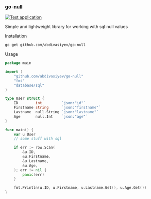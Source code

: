 ### go-null

[![Test application](https://github.com/abdivasiyev/go-null/actions/workflows/test.yml/badge.svg?event=push)](https://github.com/abdivasiyev/go-null/actions/workflows/test.yml)

Simple and lightweight library for working with sql null values

Installation

```bash
go get github.com/abdivasiyev/go-null
```

Usage

```go
package main

import (
	"github.com/abdivasiyev/go-null"
	"fmt"
	"database/sql"
)

type User struct {
	ID        int         `json:"id"`
	Firstname string      `json:"firstname"`
	Lastname  null.String `json:"lastname"`
	Age       null.Int    `json:"age"`
}

func main() {
	var u User
	// some stuff with sql

	if err := row.Scan(
		&u.ID,
		&u.Firstname,
		&u.Lastname,
		&u.Age,
	); err != nil {
		panic(err)
	}

	fmt.Println(u.ID, u.Firstname, u.Lastname.Get(), u.Age.Get())
}
```